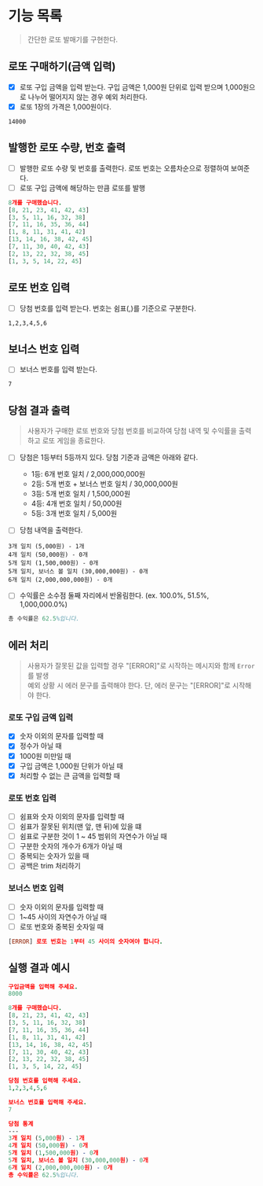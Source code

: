 # 기능 목록

> 간단한 로또 발매기를 구현한다.

## 로또 구매하기(금액 입력)

- [x] 로또 구입 금액을 입력 받는다. 구입 금액은 1,000원 단위로 입력 받으며 1,000원으로 나누어 떨어지지 않는 경우 예외 처리한다.
- [x] 로또 1장의 가격은 1,000원이다.

```
14000
```

## 발행한 로또 수량, 번호 출력

- [ ] 발행한 로또 수량 및 번호를 출력한다. 로또 번호는 오름차순으로 정렬하여 보여준다.
- [ ] 로또 구입 금액에 해당하는 만큼 로또를 발행

```prolog
8개를 구매했습니다.
[8, 21, 23, 41, 42, 43]
[3, 5, 11, 16, 32, 38]
[7, 11, 16, 35, 36, 44]
[1, 8, 11, 31, 41, 42]
[13, 14, 16, 38, 42, 45]
[7, 11, 30, 40, 42, 43]
[2, 13, 22, 32, 38, 45]
[1, 3, 5, 14, 22, 45]
```

## 로또 번호 입력

- [ ] 당첨 번호를 입력 받는다. 번호는 쉼표(,)를 기준으로 구분한다.

```
1,2,3,4,5,6
```

## 보너스 번호 입력

- [ ] 보너스 번호를 입력 받는다.

```
7
```

## 당첨 결과 출력

> 사용자가 구매한 로또 번호와 당첨 번호를 비교하여 당첨 내역 및 수익률을 출력하고 로또 게임을 종료한다.

- [ ] 당첨은 1등부터 5등까지 있다. 당첨 기준과 금액은 아래와 같다.

  - 1등: 6개 번호 일치 / 2,000,000,000원
  - 2등: 5개 번호 + 보너스 번호 일치 / 30,000,000원
  - 3등: 5개 번호 일치 / 1,500,000원
  - 4등: 4개 번호 일치 / 50,000원
  - 5등: 3개 번호 일치 / 5,000원

- [ ] 당첨 내역을 출력한다.

```
3개 일치 (5,000원) - 1개
4개 일치 (50,000원) - 0개
5개 일치 (1,500,000원) - 0개
5개 일치, 보너스 볼 일치 (30,000,000원) - 0개
6개 일치 (2,000,000,000원) - 0개
```

- [ ] 수익률은 소수점 둘째 자리에서 반올림한다. (ex. 100.0%, 51.5%, 1,000,000.0%)

```erlang
총 수익률은 62.5%입니다.
```

## 에러 처리

> 사용자가 잘못된 값을 입력할 경우 "[ERROR]"로 시작하는 메시지와 함께 `Error`를 발생  
> 예외 상황 시 에러 문구를 출력해야 한다. 단, 에러 문구는 "[ERROR]"로 시작해야 한다.

### 로또 구입 금액 입력

- [x] 숫자 이외의 문자를 입력할 때
- [x] 정수가 아닐 때
- [x] 1000원 미만일 때
- [x] 구입 금액은 1,000원 단위가 아닐 때
- [x] 처리할 수 없는 큰 금액을 입력할 때

### 로또 번호 입력

- [ ] 쉼표와 숫자 이외의 문자를 입력할 때
- [ ] 쉼표가 잘못된 위치(맨 앞, 맨 뒤)에 있을 떄
- [ ] 쉼표로 구분한 것이 1 ~ 45 범위의 자연수가 아닐 때
- [ ] 구분한 숫자의 개수가 6개가 아닐 때
- [ ] 중복되는 숫자가 있을 때
- [ ] 공백은 trim 처리하기

### 보너스 번호 입력

- [ ] 숫자 이외의 문자를 입력할 때
- [ ] 1~45 사이의 자연수가 아닐 때
- [ ] 로또 번호와 중복된 숫자일 때

```prolog
[ERROR] 로또 번호는 1부터 45 사이의 숫자여야 합니다.
```

## **실행 결과 예시**

```prolog
구입금액을 입력해 주세요.
8000

8개를 구매했습니다.
[8, 21, 23, 41, 42, 43]
[3, 5, 11, 16, 32, 38]
[7, 11, 16, 35, 36, 44]
[1, 8, 11, 31, 41, 42]
[13, 14, 16, 38, 42, 45]
[7, 11, 30, 40, 42, 43]
[2, 13, 22, 32, 38, 45]
[1, 3, 5, 14, 22, 45]

당첨 번호를 입력해 주세요.
1,2,3,4,5,6

보너스 번호를 입력해 주세요.
7

당첨 통계
---
3개 일치 (5,000원) - 1개
4개 일치 (50,000원) - 0개
5개 일치 (1,500,000원) - 0개
5개 일치, 보너스 볼 일치 (30,000,000원) - 0개
6개 일치 (2,000,000,000원) - 0개
총 수익률은 62.5%입니다.

```
